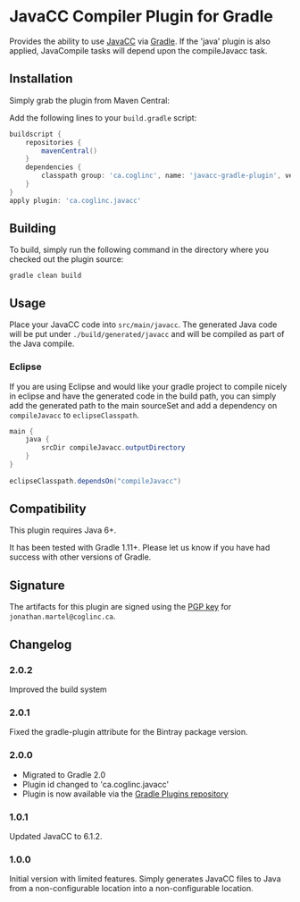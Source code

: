 # JavaCC Compiler Plugin for Gradle 

Provides the ability to use [JavaCC](http://javacc.java.net/) via [Gradle](http://www.gradle.org/). If the 'java' plugin is also applied, JavaCompile tasks will depend upon the compileJavacc task.

## Installation

Simply grab the plugin from Maven Central:

Add the following lines to your `build.gradle` script:

```groovy
buildscript {
    repositories {
        mavenCentral()
    }
    dependencies {
        classpath group: 'ca.coglinc', name: 'javacc-gradle-plugin', version: '2.0.1'
    }
}
apply plugin: 'ca.coglinc.javacc'
```

## Building

To build, simply run the following command in the directory where you checked out the plugin source:

`gradle clean build`

## Usage

Place your JavaCC code into `src/main/javacc`.
The generated Java code will be  put under `./build/generated/javacc` and will be compiled as part of the Java compile.

### Eclipse

If you are using Eclipse and would like your gradle project to compile nicely in eclipse and have the generated code in the build path, you can simply add the generated path to the main sourceSet and add a dependency on `compileJavacc` to `eclipseClasspath`.
```java
main {
    java {
        srcDir compileJavacc.outputDirectory
    }
}
    
eclipseClasspath.dependsOn("compileJavacc")
```

## Compatibility

This plugin requires Java 6+.

It has been tested with Gradle 1.11+. Please let us know if you have had success with other versions of Gradle.

## Signature

The artifacts for this plugin are signed using the [PGP key](http://pgp.mit.edu:11371/pks/lookup?op=get&search=0x321163AE83A4068A) for `jonathan.martel@coglinc.ca`.

## Changelog

### 2.0.2

Improved the build system

### 2.0.1

Fixed the gradle-plugin attribute for the Bintray package version.

### 2.0.0

- Migrated to Gradle 2.0
- Plugin id changed to 'ca.coglinc.javacc'
- Plugin is now available via the [Gradle Plugins repository](http://plugins.gradle.org)

### 1.0.1

Updated JavaCC to 6.1.2.

### 1.0.0

Initial version with limited features. Simply generates JavaCC files to Java from a non-configurable location into a non-configurable location.
